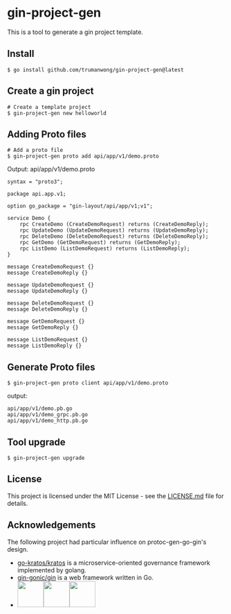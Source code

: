 # gin-project-gen

This is a tool to generate a gin project template.

## Install
```shell
$ go install github.com/trumanwong/gin-project-gen@latest
```

## Create a gin project
```shell
# Create a template project
$ gin-project-gen new helloworld
```

## Adding Proto files
```shell
# Add a proto file
$ gin-project-gen proto add api/app/v1/demo.proto
```
Output:
api/app/v1/demo.proto
```
syntax = "proto3";

package api.app.v1;

option go_package = "gin-layout/api/app/v1;v1";

service Demo {
	rpc CreateDemo (CreateDemoRequest) returns (CreateDemoReply);
	rpc UpdateDemo (UpdateDemoRequest) returns (UpdateDemoReply);
	rpc DeleteDemo (DeleteDemoRequest) returns (DeleteDemoReply);
	rpc GetDemo (GetDemoRequest) returns (GetDemoReply);
	rpc ListDemo (ListDemoRequest) returns (ListDemoReply);
}

message CreateDemoRequest {}
message CreateDemoReply {}

message UpdateDemoRequest {}
message UpdateDemoReply {}

message DeleteDemoRequest {}
message DeleteDemoReply {}

message GetDemoRequest {}
message GetDemoReply {}

message ListDemoRequest {}
message ListDemoReply {}
```

## Generate Proto files
```shell
$ gin-project-gen proto client api/app/v1/demo.proto
```
output:
```shell
api/app/v1/demo.pb.go
api/app/v1/demo_grpc.pb.go
api/app/v1/demo_http.pb.go
```

## Tool upgrade
```shell
$ gin-project-gen upgrade
```

## License

This project is licensed under the MIT License - see the [LICENSE.md](https://github.com/trumanwong/protoc-gen-go-gin/blob/main/LICENSE) file for details.

## Acknowledgements

The following project had particular influence on protoc-gen-go-gin's design.

- [go-kratos/kratos](https://github.com/go-kratos/kratos) is a microservice-oriented governance framework implemented by golang.
- [gin-gonic/gin](https://github.com/gin-gonic/gin) is a web framework written in Go.
- <a href="https://jb.gg/OpenSourceSupport"><img src="https://resources.jetbrains.com/storage/products/company/brand/logos/jb_beam.svg?_gl=1*1nuywz*_ga*NTcwMDkwNDIxLjE2ODQzMTI1Mzg.*_ga_9J976DJZ68*MTY4NDMxMjUzOC4xLjEuMTY4NDMxMjU1Mi4wLjAuMA.." width="60" height="60"><img src="https://resources.jetbrains.com/storage/products/company/brand/logos/GoLand.svg?_gl=1*1nuywz*_ga*NTcwMDkwNDIxLjE2ODQzMTI1Mzg.*_ga_9J976DJZ68*MTY4NDMxMjUzOC4xLjEuMTY4NDMxMjU1Mi4wLjAuMA.." width="60" height="60"><img src="https://resources.jetbrains.com/storage/products/company/brand/logos/GoLand_icon.svg?_gl=1*1b2zdbh*_ga*NTcwMDkwNDIxLjE2ODQzMTI1Mzg.*_ga_9J976DJZ68*MTY4NDMxMjUzOC4xLjEuMTY4NDMxMjU1Mi4wLjAuMA.." width="60" height="60"></a>
